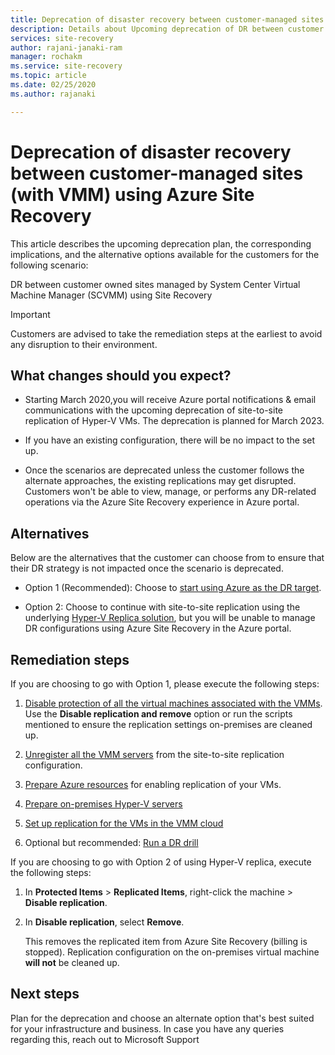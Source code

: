```yaml
---
title: Deprecation of disaster recovery between customer-managed sites (with VMM) using Azure Site Recovery | Microsoft Docs
description: Details about Upcoming deprecation of DR between customer owned sites using Hyper-V and between sites managed by SCVMM to Azure and alternate options
services: site-recovery
author: rajani-janaki-ram 
manager: rochakm
ms.service: site-recovery
ms.topic: article
ms.date: 02/25/2020
ms.author: rajanaki  

---
```

# Deprecation of disaster recovery between customer-managed sites (with VMM) using Azure Site Recovery

This article describes the upcoming deprecation plan, the corresponding implications, and the alternative options available for the customers for the following scenario:

DR between customer owned sites managed by System Center Virtual Machine Manager (SCVMM) using Site Recovery

> [!IMPORTANT]
> Customers are advised to take the remediation steps at the earliest to avoid any disruption to their environment. 

## What changes should you expect?

- Starting March 2020,you will receive Azure portal notifications & email communications with the upcoming deprecation of site-to-site replication of Hyper-V VMs. The deprecation is planned for March 2023.

- If you have an existing configuration, there will be no impact to the set up.

- Once the scenarios are deprecated unless the customer follows the alternate approaches, the existing replications may get disrupted. Customers won't be able to view, manage, or performs any DR-related operations via the Azure Site Recovery experience in Azure portal.
 
## Alternatives 

Below are the alternatives that the customer can choose from to ensure that their DR strategy is not impacted once the scenario is deprecated. 

- Option 1 (Recommended): Choose to [start using Azure as the DR target](hyper-v-vmm-azure-tutorial.md).


- Option 2: Choose to continue with site-to-site replication  using the underlying [Hyper-V Replica solution](/windows-server/virtualization/hyper-v/manage/set-up-hyper-v-replica), but you will be unable to manage DR configurations using Azure Site Recovery in the Azure portal. 


## Remediation steps

If you are choosing to go with Option 1, please execute the following steps:

1. [Disable protection of all the virtual machines associated with the VMMs](site-recovery-manage-registration-and-protection.md#disable-protection-for-a-hyper-v-virtual-machine-replicating-to-secondary-vmm-server-using-the-system-center-vmm-to-vmm-scenario). Use the **Disable replication and remove** option or run the scripts mentioned to ensure the replication settings on-premises are cleaned up. 

2. [Unregister all the VMM servers](site-recovery-manage-registration-and-protection.md#unregister-a-vmm-server) from the site-to-site replication configuration.

3. [Prepare Azure resources](tutorial-prepare-azure-for-hyperv.md) for enabling replication of your VMs.
4. [Prepare on-premises Hyper-V servers](hyper-v-prepare-on-premises-tutorial.md)
5. [Set up replication for the VMs in the VMM cloud](hyper-v-vmm-azure-tutorial.md)
6. Optional but recommended: [Run a DR drill](tutorial-dr-drill-azure.md)

If you are choosing to go with Option 2 of using Hyper-V replica, execute the following steps:

1. In **Protected Items** > **Replicated Items**, right-click the machine > **Disable replication**.
2. In **Disable replication**, select **Remove**.

    This removes the replicated item from Azure Site Recovery (billing is stopped). Replication configuration on the on-premises virtual machine **will not** be cleaned up. 

## Next steps
Plan for the deprecation and choose an alternate option that's best suited for your infrastructure and business. In case you have any queries regarding this, reach out to Microsoft Support

